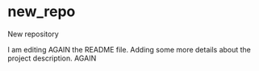# new_repo
New repository

I am editing AGAIN the README file. Adding some more details about the project description.
AGAIN

